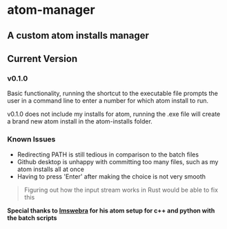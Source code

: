 # atom-manager
## A custom atom installs manager

## Current Version
### v0.1.0

Basic functionality, running the shortcut to the executable file prompts the user in a command line to enter a number for which atom install to run.

v0.1.0 does not include my installs for atom, running the .exe file will create a brand new atom install in the atom-installs folder.

### Known Issues

* Redirecting PATH is still tedious in comparison to the batch files
* Github desktop is unhappy with committing too many files, such as my atom installs all at once
* Having to press 'Enter' after making the choice is not very smooth
> Figuring out how the input stream works in Rust would be able to fix this

**Special thanks to [Imswebra](https://github.com/imswebra "Github Profile") for his atom setup for c++ and python with the batch scripts**
